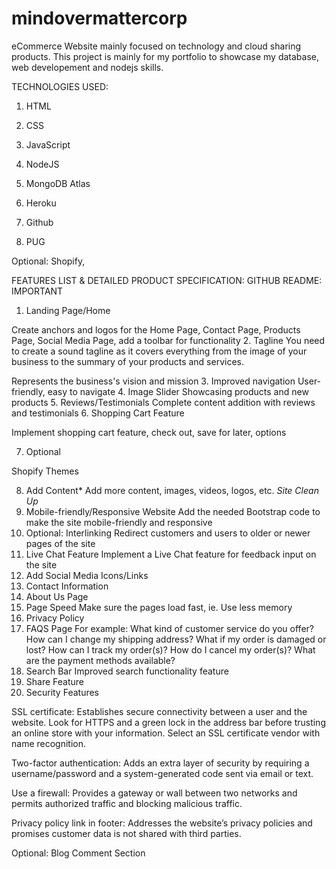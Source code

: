 # mindovermattercorp
eCommerce Website mainly focused on technology and cloud sharing products. This project is mainly for my portfolio to showcase my database, web developement and nodejs skills. 

TECHNOLOGIES USED:

1. HTML

2. CSS

3. JavaScript

4. NodeJS

5. MongoDB Atlas

6. Heroku 

7. Github

8. PUG

Optional: Shopify,

FEATURES LIST & DETAILED PRODUCT SPECIFICATION:
GITHUB README: IMPORTANT
1. Landing Page/Home

Create anchors and logos for the Home Page, Contact Page, Products Page, Social Media Page, add a toolbar for functionality 
2. Tagline
You need to create a sound tagline as it covers everything from the image of your business to the summary of your products and services.

Represents the business's vision and mission
3. Improved navigation
User-friendly, easy to navigate
4. Image Slider
Showcasing products and new products
5. Reviews/Testimonials 
Complete content addition with reviews and testimonials
6. Shopping Cart Feature

Implement shopping cart feature, check out, save for later, options

7. Optional

Shopify Themes

8. Add Content*
Add more content, images, videos, logos, etc. *Site Clean Up*
9. Mobile-friendly/Responsive Website
Add the needed Bootstrap code to make the site mobile-friendly and responsive
10. Optional: Interlinking
Redirect customers and users to older or newer pages of the site
11. Live Chat Feature
Implement a Live Chat feature for feedback input on the site
12. Add Social Media Icons/Links
13. Contact Information
14. About Us Page
15. Page Speed
Make sure the pages load fast, ie. Use less memory
16. Privacy Policy 
17. FAQS Page 
For example:
What kind of customer service do you offer?
How can I change my shipping address?
What if my order is damaged or lost?
How can I track my order(s)?
How do I cancel my order(s)?
What are the payment methods available?
18. Search Bar 
Improved search functionality feature
19. Share Feature
20. Security Features

SSL certificate: Establishes secure connectivity between a user and the website. Look for HTTPS and a green lock in the address bar before trusting an online store with your information. Select an SSL certificate vendor with name recognition.

Two-factor authentication: Adds an extra layer of security by requiring a username/password and a system-generated code sent via email or text.

Use a firewall: Provides a gateway or wall between two networks and permits authorized traffic and blocking malicious traffic.

Privacy policy link in footer: Addresses the website’s privacy policies and promises customer data is not shared with third parties.

Optional: Blog Comment Section
